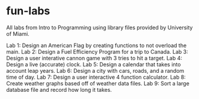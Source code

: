 # fun-labs
All labs from Intro to Programming using library files provided by University of Miami.

Lab 1: Design an American Flag by creating functions to not overload the main.
Lab 2: Design a Fuel Efficiency Program for a trip to Canada.
Lab 3: Design a user interative cannon game with 3 tries to hit a target.
Lab 4: Design a live (accurate) clock.
Lab 5: Design a calendar that takes into account leap years.
Lab 6: Design a city with cars, roads, and a random time of day.
Lab 7: Design a user interactive 4 function calculator.
Lab 8: Create weather graphs based off of weather data files.
Lab 9: Sort a large database file and record how long it takes.
